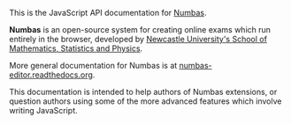 This is the JavaScript API documentation for [Numbas](https://www.numbas.org.uk/).

**Numbas** is an open-source system for creating online exams which run entirely in the browser, developed by [Newcastle University's School of Mathematics, Statistics and Physics](https://www.ncl.ac.uk/maths-physics).

More general documentation for Numbas is at [numbas-editor.readthedocs.org](http://numbas-editor.readthedocs.org).

This documentation is intended to help authors of Numbas extensions, or question authors using some of the more advanced features which involve writing JavaScript.
